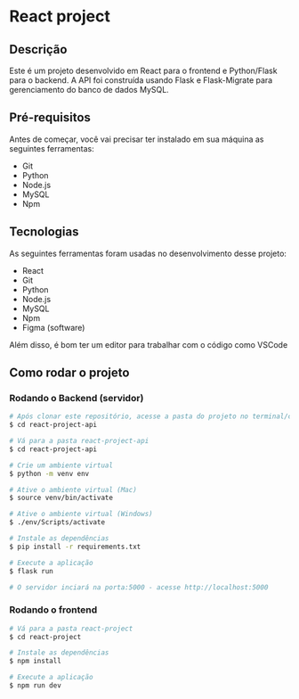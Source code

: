 # React project

## Descrição

Este é um projeto desenvolvido em React para o frontend e Python/Flask para o backend. A API foi construída usando Flask e Flask-Migrate para gerenciamento do banco de dados MySQL.

## Pré-requisitos

Antes de começar, você vai precisar ter instalado em sua máquina as seguintes ferramentas:
- Git
- Python
- Node.js
- MySQL
- Npm

## Tecnologias

As seguintes ferramentas foram usadas no desenvolvimento desse projeto:
- React
- Git
- Python
- Node.js
- MySQL
- Npm
- Figma (software)

Além disso, é bom ter um editor para trabalhar com o código como VSCode

## Como rodar o projeto

### Rodando o Backend (servidor)

```bash
# Após clonar este repositório, acesse a pasta do projeto no terminal/cmd
$ cd react-project-api

# Vá para a pasta react-project-api
$ cd react-project-api

# Crie um ambiente virtual
$ python -m venv env

# Ative o ambiente virtual (Mac)
$ source venv/bin/activate

# Ative o ambiente virtual (Windows)
$ ./env/Scripts/activate

# Instale as dependências
$ pip install -r requirements.txt

# Execute a aplicação
$ flask run

# O servidor inciará na porta:5000 - acesse http://localhost:5000
```

### Rodando o frontend

```bash
# Vá para a pasta react-project
$ cd react-project

# Instale as dependências
$ npm install

# Execute a aplicação
$ npm run dev
